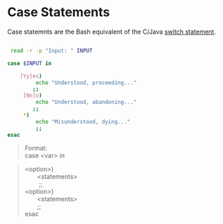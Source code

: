 # Case Statements
Case statemnts are the Bash equivalent of the C/Java [switch statement](https://www.geeksforgeeks.org/switch-statement-cc/). <br />
```bash

 read -r -p "Input: " INPUT

case $INPUT in

    [Yy]es)
         echo "Understood, proceeding..."
        ;;
     [Nn]o)
         echo "Understood, abandoning..."
        ;;
     *)
         echo "Misunderstood, dying..."
         ;;
esac
```
> Format: <br />
> case \<var\> in <br />

> \<option\>) <br />
>   \<statements\> <br />
>      ;; <br />
> \<option\>) <br />
>  \<statements\> <br />
>   ;; <br />
> esac <br />
